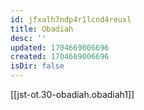 ```yaml
---
id: jfxalh7ndp4r1lcnd4reuxl
title: Obadiah
desc: ''
updated: 1704669006696
created: 1704669006696
isDir: false
---
```

[[jst-ot.30-obadiah.obadiah1]]
